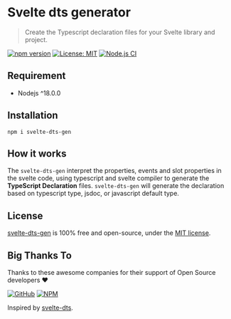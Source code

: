 # Svelte dts generator

> Create the Typescript declaration files for your Svelte library and project.

[![npm version](https://badge.fury.io/js/svelte-dts-gen.svg)](https://www.npmjs.com/package/svelte-dts-gen)
[![License: MIT](https://img.shields.io/badge/License-MIT-yellow.svg)](https://github.com/si3nloong/svelte-dts-gen/blob/master/LICENSE)
[![Node.js CI](https://github.com/si3nloong/svelte-dts-gen/workflows/Matrix%20Testing/badge.svg)](https://github.com/si3nloong/svelte-dts-gen/actions/workflows/test.yml)

## Requirement

- Nodejs ^18.0.0

## Installation

```console
npm i svelte-dts-gen
```

## How it works

The `svelte-dts-gen` interpret the properties, events and slot properties in the svelte code, using typescript and svelte compiler to generate the **TypeScript Declaration** files. `svelte-dts-gen` will generate the declaration based on typescript type, jsdoc, or javascript default type.

## License

[svelte-dts-gen](https://github.com/si3nloong/svelte-dts-gen) is 100% free and open-source, under the [MIT license](https://github.com/si3nloong/svelte-dts-gen/blob/main/LICENSE).

## Big Thanks To

Thanks to these awesome companies for their support of Open Source developers ❤

[![GitHub](https://jstools.dev/img/badges/github.svg)](https://github.com/open-source)
[![NPM](https://jstools.dev/img/badges/npm.svg)](https://www.npmjs.com/)

Inspired by [svelte-dts](https://github.com/si3nloong/svelte-dts-gen).
